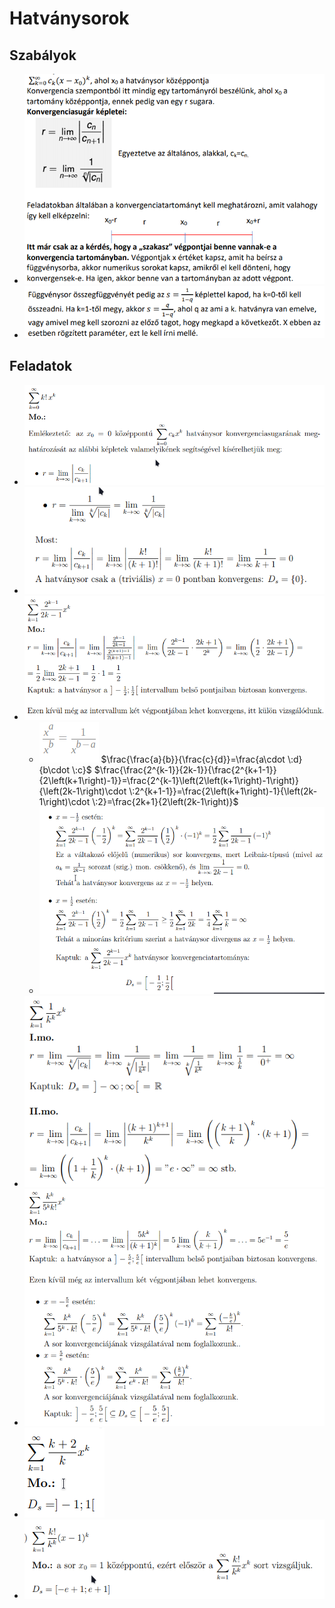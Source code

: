 # Hatványsorok
## Szabályok
- ![](attachment/8c38cff82c3ce2ae7334dd4a1e312e42.png)
- ![](attachment/0a81f4704ee039e53e59e486367f73c0.png)
## Feladatok
- ![](attachment/6cbd14466d45ca29b0db3ca48238b7d7.png)
- ![](attachment/69c140f6924a2f4c479ef0f7341fbbd0.png)
- ![](attachment/c041d7511458492df5c9cba49ef71ce0.png)
	- ![](attachment/74379be2681ce1bf305f3eec1899920a.png)  $\frac{\frac{a}{b}}{\frac{c}{d}}=\frac{a\cdot \:d}{b\cdot \:c}$ $\frac{\frac{2^{k-1}}{2k-1}}{\frac{2^{k+1-1}}{2\left(k+1\right)-1}}=\frac{2^{k-1}\left(2\left(k+1\right)-1\right)}{\left(2k-1\right)\cdot \:2^{k+1-1}}=\frac{2\left(k+1\right)-1}{\left(2k-1\right)\cdot \:2}=\frac{2k+1}{2\left(2k-1\right)}$ 
	- ![](attachment/038492231bac62794645774697a15f1e.png)
- ![](attachment/8598372cacc478d5af4104b7352c75e5.png)
- ![](attachment/b6244cdde0702cf6c74118eeced7e66e.png)
- ![](attachment/1c52f143080f153ab1c0baefea5a4e56.png)
- ![](attachment/2231dc1c771fbcf297ca77dffe8d6ccc.png)